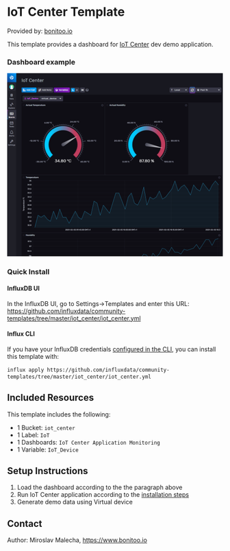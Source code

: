 # IoT Center Template

Provided by: [bonitoo.io](.)

This template provides a dashboard for [IoT Center](https://github.com/bonitoo-io/iot-center-v2) dev demo application.
  
### Dashboard example

![Screenshot](iot_center_dashboard.png)

### Quick Install

#### InfluxDB UI

In the InfluxDB UI, go to Settings->Templates and enter this URL: https://github.com/influxdata/community-templates/tree/master/iot_center/iot_center.yml

#### Influx CLI
If you have your InfluxDB credentials [configured in the CLI](https://v2.docs.influxdata.com/v2.0/reference/cli/influx/config/), you can install this template with:

```
influx apply https://github.com/influxdata/community-templates/tree/master/iot_center/iot_center.yml
```

## Included Resources

This template includes the following:

  - 1 Bucket: `iot_center`
  - 1 Label: `IoT`
  - 1 Dashboards: `IoT Center Application Monitoring`
  - 1 Variable: `IoT_Device`

## Setup Instructions

1. Load the dashboard according to the the paragraph above
1. Run IoT Center application according to the [installation steps](https://github.com/bonitoo-io/iot-center-v2)
1. Generate demo data using Virtual device

## Contact

Author: Miroslav Malecha, https://www.bonitoo.io
